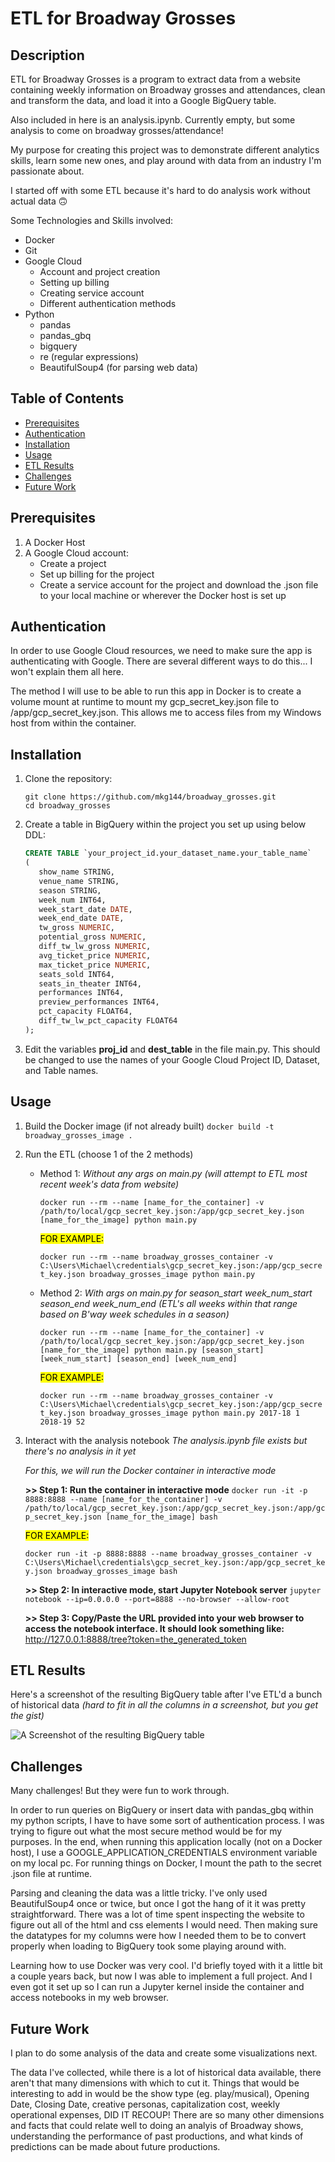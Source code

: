 # ETL for Broadway Grosses

## Description

ETL for Broadway Grosses is a program to extract data from a website containing weekly information on Broadway grosses and attendances, clean and transform the data, and load it into a Google BigQuery table.

Also included in here is an analysis.ipynb.
Currently empty, but some analysis to come on broadway grosses/attendance!

My purpose for creating this project was to demonstrate different analytics skills, learn some new ones, and play around with data from an industry I'm passionate about.

I started off with some ETL because it's hard to do analysis work without actual data 🙃

Some Technologies and Skills involved:
- Docker
- Git
- Google Cloud
  - Account and project creation
  - Setting up billing
  - Creating service account
  - Different authentication methods
- Python
  - pandas
  - pandas_gbq
  - bigquery
  - re (regular expressions)
  - BeautifulSoup4 (for parsing web data)

## Table of Contents

- [Prerequisites](#prerequisites)
- [Authentication](#authentication)
- [Installation](#installation)
- [Usage](#usage)
- [ETL Results](#etl_results)
- [Challenges](#challenges)
- [Future Work](#future_work)

## <a id="prerequisites">Prerequisites

1. A Docker Host
2. A Google Cloud account:
   - Create a project
   - Set up billing for the project
   - Create a service account for the project and download the .json file to your local machine or wherever the Docker host is set up
    

## <a id="authentication">Authentication</a>

In order to use Google Cloud resources, we need to make sure the app is authenticating with Google.  There are several different ways to do this... I won't explain them all here. 

The method I will use to be able to run this app in Docker is to create a volume mount at runtime to mount my gcp_secret_key.json file to /app/gcp_secret_key.json.  This allows me to access files from my Windows host from within the container.

## <a id="installation">Installation</a>

1. Clone the repository:
   ```
   git clone https://github.com/mkg144/broadway_grosses.git
   cd broadway_grosses
   ```

3. Create a table in BigQuery within the project you set up using below DDL:
   ```sql
   CREATE TABLE `your_project_id.your_dataset_name.your_table_name`
   (
      show_name STRING,
      venue_name STRING,
      season STRING,
      week_num INT64,
      week_start_date DATE,
      week_end_date DATE,
      tw_gross NUMERIC,
      potential_gross NUMERIC,
      diff_tw_lw_gross NUMERIC,
      avg_ticket_price NUMERIC,
      max_ticket_price NUMERIC,
      seats_sold INT64,
      seats_in_theater INT64,
      performances INT64,
      preview_performances INT64,
      pct_capacity FLOAT64,
      diff_tw_lw_pct_capacity FLOAT64
   );
   ```

4. Edit the variables **proj_id** and **dest_table** in the file main.py.  This should be changed to use the names of your Google Cloud Project ID, Dataset, and Table names.

## <a id="usage">Usage</a>
1. Build the Docker image (if not already built)
   ```docker build -t broadway_grosses_image .```

2. Run the ETL (choose 1 of the 2 methods)
   - Method 1:
      *Without any args on main.py* 
      *(will attempt to ETL most recent week's data from website)*
      
      ```docker run --rm --name [name_for_the_container] -v /path/to/local/gcp_secret_key.json:/app/gcp_secret_key.json [name_for_the_image] python main.py```
      
      <mark style="background-color: #FFFF00">FOR EXAMPLE:</mark>
      
      ```docker run --rm --name broadway_grosses_container -v C:\Users\Michael\credentials\gcp_secret_key.json:/app/gcp_secret_key.json broadway_grosses_image python main.py```
   - Method 2:
      *With args on main.py for season_start week_num_start season_end week_num_end*
      *(ETL's all weeks within that range based on B'way week schedules in a season)*
      
      ```docker run --rm --name [name_for_the_container] -v /path/to/local/gcp_secret_key.json:/app/gcp_secret_key.json [name_for_the_image] python main.py [season_start] [week_num_start] [season_end] [week_num_end]```
      
      <mark style="background-color: #FFFF00">FOR EXAMPLE:</mark>
      
      ```docker run --rm --name broadway_grosses_container -v C:\Users\Michael\credentials\gcp_secret_key.json:/app/gcp_secret_key.json broadway_grosses_image python main.py 2017-18 1 2018-19 52```

3. Interact with the analysis notebook
   *The analysis.ipynb file exists but there's no analysis in it yet*
   
   *For this, we will run the Docker container in interactive mode*
   
   **>> Step 1: Run the container in interactive mode**
   ```docker run -it -p 8888:8888 --name [name_for_the_container] -v /path/to/local/gcp_secret_key.json:/app/gcp_secret_key.json:/app/gcp_secret_key.json [name_for_the_image] bash```
   
     <mark style="background-color: #FFFF00">FOR EXAMPLE:</mark>
   
   ```docker run -it -p 8888:8888 --name broadway_grosses_container -v C:\Users\Michael\credentials\gcp_secret_key.json:/app/gcp_secret_key.json broadway_grosses_image bash```
   
   **>> Step 2: In interactive mode, start Jupyter Notebook server**
   ```jupyter notebook --ip=0.0.0.0 --port=8888 --no-browser --allow-root```
   
   **>> Step 3: Copy/Paste the URL provided into your web browser to access the notebook interface.  It should look something like:**
   http://127.0.0.1:8888/tree?token=the_generated_token

## <a id="etl_results">ETL Results</a>
Here's a screenshot of the resulting BigQuery table after I've ETL'd a bunch of historical data
*(hard to fit in all the columns in a screenshot, but you get the gist)*

![A Screenshot of the resulting BigQuery table](images/screenshot_weekly_grosses_loaded.png)

## <a id="challenges">Challenges</a>
Many challenges!  But they were fun to work through.

In order to run queries on BigQuery or insert data with pandas_gbq within my python scripts, I have to have some sort of authentication process.  I was trying to figure out what the most secure method would be for my purposes.  In the end, when running this application locally (not on a Docker host), I use a GOOGLE_APPLICATION_CREDENTIALS environment variable on my local pc.  For running things on Docker, I mount the path to the secret .json file at runtime.

Parsing and cleaning the data was a little tricky.  I've only used BeautifulSoup4 once or twice, but once I got the hang of it it was pretty straightforward.  There was a lot of time spent inspecting the website to figure out all of the html and css elements I would need.  Then making sure the datatypes for my columns were how I needed them to be to convert properly when loading to BigQuery took some playing around with.

Learning how to use Docker was very cool.  I'd briefly toyed with it a little bit a couple years back, but now I was able to implement a full project.  And I even got it set up so I can run a Jupyter kernel inside the container and access notebooks in my web browser.

## <a id="future_work">Future Work</a>
I plan to do some analysis of the data and create some visualizations next.

The data I've collected, while there is a lot of historical data available, there aren't that many dimensions with which to cut it.  Things that would be interesting to add in would be the show type (eg. play/musical), Opening Date, Closing Date, creative personas, capitalization cost, weekly operational expenses, DID IT RECOUP!  There are so many other dimensions and facts that could relate well to doing an analyis of Broadway shows, understanding the performance of past productions, and what kinds of predictions can be made about future productions.
